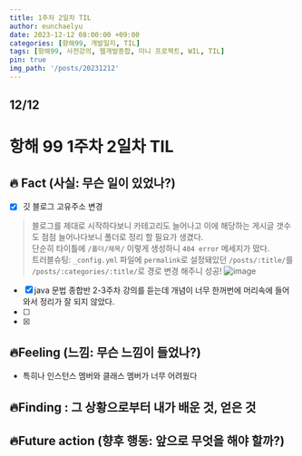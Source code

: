 ```yaml
---
title: 1주차 2일차 TIL
author: eunchaelyu
date: 2023-12-12 08:00:00 +09:00
categories: [항해99, 개발일지, TIL]
tags: [항해99, 사전강의, 웹개발종합, 미니 프로젝트, WIL, TIL]
pin: true
img_path: '/posts/20231212'
---
```


## 12/12
# 항해 99 1주차 2일차 TIL         
## 🔥 Fact (사실: 무슨 일이 있었나?)    

- [x] 깃 블로그 고유주소 변경
> 블로그를 제대로 시작하다보니 카테고리도 늘어나고 이에 해당하는 게시글 갯수도 점점 늘어나다보니 폴더로 정리 할 필요가 생겼다.    \
> 단순히 타이틀에 ``/폴더/제목/`` 이렇게 생성하니 ``404 error`` 메세지가 떴다.     \
> 트러블슈팅: ``_config.yml`` 파일에 ``permalink``로 설정돼있던 ``/posts/:title/``를 ``/posts/:categories/:title/``로 경로 변경 해주니 성공!
![image](https://github.com/eunchaelyu/eunchaelyu.github.io/assets/119996957/213747e2-5f31-4c3b-bf3a-ddc96090dc13)    

- [x] java 문법 종합반 2-3주차 강의를 듣는데 개념이 너무 한꺼번에 머리속에 들어와서 정리가 잘 되지 않았다.
- [ ]    
- [x]     

## 🔥Feeling (느낌: 무슨 느낌이 들었나?)
- 특히나 인스턴스 멤버와 클래스 멤버가 너무 어려웠다
 
## 🔥Finding : 그 상황으로부터 내가 배운 것, 얻은 것    

## 🔥Future action (향후 행동: 앞으로 무엇을 해야 할까?)    




